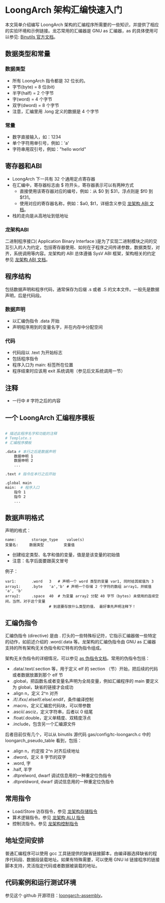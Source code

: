 # LoongArch 架构汇编快速入门

本文简单介绍编写 LoongArch 架构的汇编程序所需要的一些知识，并提供了相应的实验环境和示例链接。龙芯常用的汇编器是 GNU as 汇编器，as 的具体使用可以参见: [Binutils 官方文档](https://sourceware.org/binutils/docs/as/)。

## 数据类型和常量

### 数据类型

* 所有 LoongArch 指令都是 32 位长的。
* 字节(byte) = 8 位(bit)
* 半字(half) = 2 个字节
* 字(word) = 4 个字节
* 双字(dword) = 8 个字节
* 注意，汇编里用 .long 定义的数据是 4 个字节

### 常量

* 数字直接输入，如：1234
* 单个字符用单引号，例如：'a'
* 字符串用双引号，例如："hello world"

## 寄存器和ABI

* LoongArch 下一共有 32 个通用定点寄存器
* 在汇编中，寄存器标志由 $ 符开头，寄存器表示可以有两种方式
    - 直接使用该寄存器对应的编号，例如：从 $0 到 $31，浮点则是 $f0 到 $f31。
    - 使用对应的寄存器名称，例如：$a0, $t1，详细含义参见 [龙架构 ABI 文档](https://loongson.github.io/LoongArch-Documentation/LoongArch-ELF-ABI-EN.html)。
* 栈的走向是从高地址到低地址

### 龙架构ABI

二进制程序接口( Application Binary Interface )是为了实现二进制模块之间的交互引入的人为约定，包括寄存器使用、如何在子程序之间传递参数，数据类型，对齐，系统调用等内容。龙架构的 ABI 总体遵循 SysV ABI 框架，架构相关的约定参见 [龙架构 ABI 文档](https://loongson.github.io/LoongArch-Documentation/LoongArch-ELF-ABI-EN.html)。

## 程序结构

包括数据声明和程序代码，通常保存为后缀 .s 或者 .S 的文本文件。一般先是数据声明，后是代码段。

### 数据声明

* 以汇编伪指令 .data 开始
* 声明程序用到的变量名字，并在内存中分配空间

### 代码

* 代码段以 .text 为开始标志
* 包括程序指令
* 程序入口为 main: 标签所在位置
* 程序结束时应该用 exit 系统调用（参见后文系统调用一节）

## 注释

* 一行中 # 字符之后的内容

## 一个 LoongArch 汇编程序模板

```bash

# 描述此程序名字和功能的注释
# Template.s
# 汇编程序模板

.data # 本行之后是数据声明
    数据申明 1
    数据申明 2
    ...

.text # 指令在本行之后开始

.global main
main:  # 程序入口
    指令 1
    指令 2
    ...
```


## 数据声明格式

声明的格式：

    name:       storage_type	value(s)	
    变量名:     数据类型         变量值     

* 创建给定类型、名字和值的变量，值是是该变量的初始值
* 注意：名字后面要跟英文冒号

例子：

    var1:		.word	3	# 声明一个 word 类型的变量 var1, 同时给其赋值为 3
    array1:		.byte	'a','b'	# 声明一个存储 2 个字符的数组 array1，并赋值 'a', 'b'
    array2:		.space	40	# 为变量 array2 分配 40 字节（bytes) 未使用的连续空间，当然，对于这个变量
    　　　　　　　　　　　　# 到底要存放什么类型的值， 最好事先声明注释下！
     
## 汇编伪指令

汇编伪指令 (directive) 是由 . 打头的一些特殊标记符，它指示汇编器做一些特定的动作，如前述介绍的 .word/.data 等。龙架构的汇编伪指令由 GNU as 汇编器支持的所有架构无关伪指令和它特有的伪指令组成。

架构无关伪指令的详细情况，可以参见 [as 伪指令文档](https://sourceware.org/binutils/docs/as/Pseudo-Ops.html)。常用的伪指令包括：

* .data/.text/.section 等，用于定义 elf 的 section （节）开始，把后续的代码或者数据放置到那个 elf 节
* .global，把函数名或者变量名声明为全局变量，例如汇编程序的 main 要定义为 global，缺省的链接才会成功
* .align n，定义 2^n 对齐
* .if/.ifxx/.elseif/.else/.endif，条件编译控制
* .macro，定义汇编宏代码块，可以带参数
* .ascii/.asciz，定义字符串，后者以 0 结尾
* .float/.double，定义单精度、双精度浮点
* .include，包含另一个汇编源文件

后者目前仅有几个，可以从 binutils 源代码 gas/config/tc-loongarch.c 中的 loongarch_pseudo_table 看到，包括：

* .align n，约定按 2^n 对齐后续地址
* .dword，定义 8 字节的双字
* .word, 字
* .half, 半字
* .dtprelword, dwarf 调试信息用的一种重定位伪指令
* .dtpreldword, dwarf 调试信息用的一种重定位伪指令

## 常用指令

* Load/Store 访存指令，参见 [龙架构存储指令](https://foxsen.github.io/archbase/sec-ISA.html#tab:mem-inst)
* 算术逻辑指令。参见 [龙架构 ALU 指令](https://foxsen.github.io/archbase/sec-ISA.html#tab:alu-inst)
* 控制流指令。参见 [龙架构控制指令](https://foxsen.github.io/archbase/sec-ISA.html#tab:control-inst)

## 地址空间安排

普通汇编程序可以使用 gcc 工具链提供的缺省链接脚本，由编译器选择缺省的程序代码段、数据段装载地址。如果有特殊需要，可以使用 GNU ld 链接程序的链接脚本支持，灵活指定代码或者数据被装载的地址。

## 代码案例和运行测试环境

参见这个 github 开源项目：[loongarch-assembly](https://github.com/foxsen/loongarch-assembly.git)。

